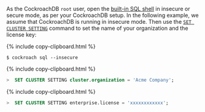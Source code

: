 As the CockroachDB `root` user, open the [built-in SQL shell](cockroach-sql.html) in insecure or secure mode, as per your CockroachDB setup. In the following example, we assume that CockroachDB is running in insecure mode. Then use the [`SET CLUSTER SETTING`](set-cluster-setting.html) command to set the name of your organization and the license key:

{% include copy-clipboard.html %}
~~~ shell
$ cockroach sql --insecure
~~~

{% include copy-clipboard.html %}
~~~ sql
>  SET CLUSTER SETTING cluster.organization = 'Acme Company';
~~~

{% include copy-clipboard.html %}
~~~ sql
>  SET CLUSTER SETTING enterprise.license = 'xxxxxxxxxxxx';
~~~
